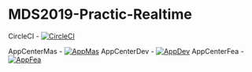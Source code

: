# MDS2019-Practic-Realtime


CircleCI - [![CircleCI](https://circleci.com/gh/vovasokoll/Sokol_Vov_MDS2019.svg?style=svg)](https://circleci.com/gh/vovasokoll/Sokol_Vov_MDS2019)

AppCenterMas - [![AppMas](https://build.appcenter.ms/v0.1/apps/5543c541-77f9-4226-9bf6-d5dc49b48b12/branches/master/badge.svg?style=svg)](https://build.appcenter.ms/v0.1/apps/5543c541-77f9-4226-9bf6-d5dc49b48b12/branches/master/badge)
AppCenterDev - [![AppDev](https://build.appcenter.ms/v0.1/apps/5543c541-77f9-4226-9bf6-d5dc49b48b12/branches/dev/badge.svg?style=svg)](https://build.appcenter.ms/v0.1/apps/5543c541-77f9-4226-9bf6-d5dc49b48b12/branches/dev/badge)
AppCenterFea - [![AppFea](https://build.appcenter.ms/v0.1/apps/5543c541-77f9-4226-9bf6-d5dc49b48b12/branches/feature/badge.svg?style=svg)](https://build.appcenter.ms/v0.1/apps/5543c541-77f9-4226-9bf6-d5dc49b48b12/branches/feature/badge)